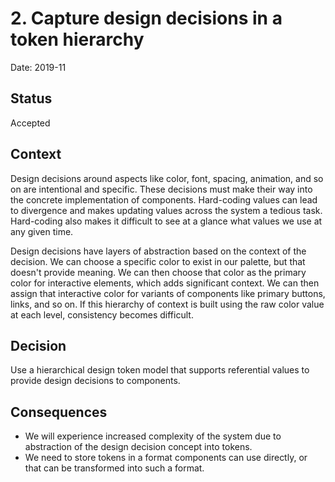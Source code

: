 # 2. Capture design decisions in a token hierarchy

Date: 2019-11

## Status

Accepted

## Context

Design decisions around aspects like color, font, spacing, animation, and so on are intentional and specific.
These decisions must make their way into the concrete implementation of components.
Hard-coding values can lead to divergence and makes updating values across the system a tedious task.
Hard-coding also makes it difficult to see at a glance what values we use at any given time.

Design decisions have layers of abstraction based on the context of the decision.
We can choose a specific color to exist in our palette, but that doesn't provide meaning.
We can then choose that color as the primary color for interactive elements, which adds significant context.
We can then assign that interactive color for variants of components like primary buttons, links, and so on.
If this hierarchy of context is built using the raw color value at each level, consistency becomes difficult.

## Decision

Use a hierarchical design token model that supports referential values to provide design decisions to components.

## Consequences

- We will experience increased complexity of the system due to abstraction of the design decision concept into tokens.
- We need to store tokens in a format components can use directly, or that can be transformed into such a format.
